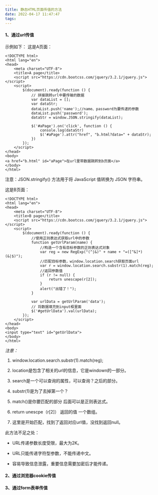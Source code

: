 ```yaml
---
title: 静态HTML页面传值的方法
date: 2022-04-17 11:47:47
tags:
---
```


#### 1、通过url传值

示例如下：
这是A页面：

```
<!DOCTYPE html>
<html lang="en">
<head>
    <meta charset="UTF-8">
    <title>A page</title>
    <script src="https://cdn.bootcss.com/jquery/3.2.1/jquery.js"></script>
    <script>
        $(document).ready(function () {
            // 拼接跳转url中要传输的数据
            var dataList = [];
            var dataStr;
            dataList.push('name');//name、password为要传递的参数
            dataList.push('password');
            dataStr = window.JSON.stringify(dataList);

            $('#aPage').on('click', function () {
                console.log(dataStr)
                $('#aPage').attr("href", "b.html?data=" + dataStr);
            })
        });
    </script>
</head>
<body>
<a href="b.html" id="aPage">在url里带数据跳转到b页面</a>
</body>
</html>
```

注意：JSON.stringify() 方法用于将 JavaScript 值转换为 JSON 字符串。

这是B页面：

```
<!DOCTYPE html>
<html lang="en">
<head>
    <meta charset="UTF-8">
    <title>B page</title>
    <script src="https://cdn.bootcss.com/jquery/3.2.1/jquery.js"></script>
    <script>
        $(document).ready(function () {
            //使用正则表达式获取url中的参数
            function getUrlParam(name) {
                //构造一个含有目标参数的正则表达式对象
                var reg = new RegExp("(^|&)" + name + "=([^&]*)(&|$)");
                //匹配目标参数，window.location.search获取页面url
                var r = window.location.search.substr(1).match(reg);
                //返回参数值
                if (r != null) {
                    return unescape(r[2]);
                }
                alert("出错了！");
            }

            var urlData = getUrlParam('data');
            // 将数据填充到input框里面
            $('#getUrlData').val(urlData);
        });
    </script>
</head>
<body>
<input type="text" id="getUrlData">
</body>
</html>
```

*注意：*

1. window.location.search.substr(1).match(reg);  

2. location是包含了相关的url的信息，它是windown的一部分。  

1. search是一个可以查询的属性，可以查询？之后的部分。

2. substr(1)是为了去掉第一个？

3. match()是你要匹配的部分 后面可以是正则表达式。

4. return unescpe（r[2]） 返回的值 一个数组。  

5. 这里是开始匹配，找到了返回对应url值，没找到返回null。  

此方法不足之处： 

* URL传递参数长度受限，最大为2K。 

* URL只能传递字符型参数，不能传递中文。 

* 容易导致信息泄露，重要信息需要加密后才能传递。  

#### 2、通过浏览器cookie传值

#### 3、通过form表单传值
